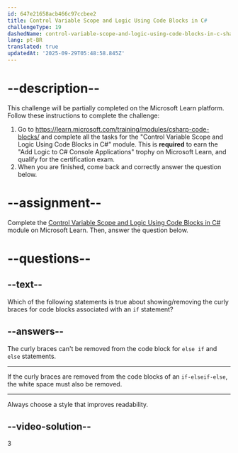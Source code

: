 ```yaml
---
id: 647e21658acb466c97ccbee2
title: Control Variable Scope and Logic Using Code Blocks in C#
challengeType: 19
dashedName: control-variable-scope-and-logic-using-code-blocks-in-c-sharp
lang: pt-BR
translated: true
updatedAt: '2025-09-29T05:48:58.845Z'
---
```


# --description--

This challenge will be partially completed on the Microsoft Learn platform. Follow these instructions to complete the challenge:

1. Go to <a href="https://learn.microsoft.com/training/modules/csharp-code-blocks/" target="_blank" rel="noreferrer">https://learn.microsoft.com/training/modules/csharp-code-blocks/</a> and complete all the tasks for the "Control Variable Scope and Logic Using Code Blocks in C#" module. This is **required** to earn the "Add Logic to C# Console Applications" trophy on Microsoft Learn, and qualify for the certification exam.
1. When you are finished, come back and correctly answer the question below.

# --assignment--

Complete the <a href="https://learn.microsoft.com/training/modules/csharp-code-blocks/" target="_blank" rel="noreferrer">Control Variable Scope and Logic Using Code Blocks in C#</a> module on Microsoft Learn. Then, answer the question below.

# --questions--

## --text--

Which of the following statements is true about showing/removing the curly braces for code blocks associated with an `if` statement? 

## --answers--

The curly braces can't be removed from the code block for `else if` and `else` statements.

---

If the curly braces are removed from the code blocks of an `if-elseif-else`, the white space must also be removed.

---

Always choose a style that improves readability.

## --video-solution--

3
